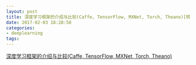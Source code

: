 ```yaml
---
layout: post
title: 深度学习框架的介绍与比较(Caffe, TensorFlow, MXNet, Torch, Theano)[转]
date: 2017-02-03 18:28:58
categories:
- deeplearning
tags:
---
```


[深度学习框架的介绍与比较(Caffe, TensorFlow, MXNet, Torch, Theano)](http://blog.csdn.net/qiexingqieying/article/details/51734347)